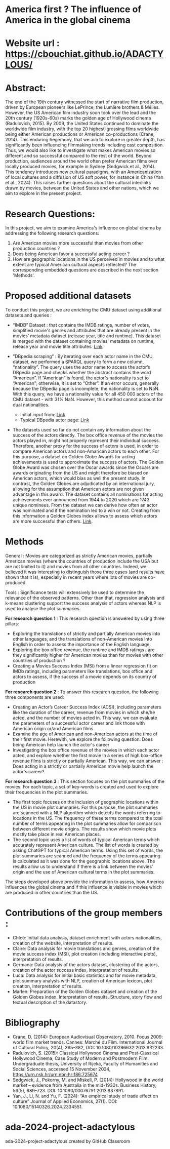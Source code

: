 # America first ? The influence of America in the global cinema

# Website url : https://cbouchiat.github.io/ADACTYLOUS/

# Abstract:
The end of the 19th century witnessed the start of narrative film production, driven by European pioneers like LePrince, the Lumière brothers & Mélies. However, the US American film industry soon took over the lead and the 20th century (1920s-60s) marks the golden age of Hollywood cinema (Radulovich, 2015). By 2009, the United States continued to dominate the worldwide film industry, with the top 20 highest-grossing films worldwide being either American productions or American co-productions (Crane, 2014). This enduring hegemony, that we aim to explore in greater depth, has significantly been influencing filmmaking trends including cast composition. Thus, we would also like to investigate what makes American movies so different and so successful compared to the rest of the world. Beyond production, audiences around the world often prefer American films over locally produced movies, for example in Sydney (Sedgwick et al., 2014). This tendency introduces new cultural paradigms, with an Americanization of local cultures and a diffusion of US soft power, for instance in China (Yan et al., 2024). This raises further questions about the cultural interlinks drawn by movies, between the United States and other nations, which we aim to explore in the present project.


# Research Questions:
In this project, we aim to examine America's influence on global cinema by addressing the following research questions:
1) Are American movies more successful than movies from other production countries ?
2) Does being American favor a successful acting career ?
3) How are geographic locations in the US perceived in movies and to what extent are typical American cultural aspects reflected? 
The corresponding embedded questions are described in the next section 'Methods'.

# Proposed additional datasets
To conduct this project, we are enriching the CMU dataset using additional datasets and queries :
- “IMDB” Dataset : that contains the IMDB ratings, number of votes, simplified movie's genres and attributes that are already present in the movies’ metadata dataset (release year, title and runtime). This dataset is merged with the dataset containing movies' metadata on runtime, release year and movie title attributes. [Link](https://developer.imdb.com/non-commercial-datasets/)

- ”DBpedia scraping” : By iterating over each actor name in the CMU dataset, we performed a SPARQL query to form a new column, “nationality”. The query uses the actor name to access the actor’s DBpedia page and checks whether the abstract contains the word “American”. If ”American” is found, the actor's nationality is set to “American”; otherwise, it is set to “Other”. If an error occurs, generally because the DBpedia page is incomplete, the nationality is set to NaN. With this query, we have a nationality value for all 450 000 actors of the CMU dataset - with 31% NaN. However, this method cannot account for dual nationalities. 
    - Initial input from: [Link](https://tinysubversions.com/notes/how-to-query-wikipedia/)
    - Typical DBpedia actor page: [Link](https://dbpedia.org/page/Frankie_Jonas)

- The datasets used so far do not contain any information about the success of the actors directly. The box office revenue of the movies the actors played in, might not properly represent their individual success. Therefore, another proxy for the success of actors is used, in order to compare American actors and non-Amarican actors to each other. For this purpose, a dataset on Golden Globe Awards for acting achievements is used to approximate the success of actors. The Golden Globe Award was chosen over the Oscar awards since the Oscars are awards originating from the US and might therefore be biased on American actors, which would bias as well the present study. In contrast, the Golden Globes are adjudicated by an international jury, allowing for the assumption that American actors are not given advantage in this award. The dataset contains all nominations for acting achievements ever announced from 1944 to 2020 which are 1743 unique nominees. From the dataset we can derive how often an actor was nominated and if the nomination led to a win or not. Creating from this information a Golden Globes index allows to assess which actors are more successful than others. [Link](https://www.kaggle.com/datasets/unanimad/golden-globe-awards).



# Methods
General :
Movies are categorized as strictly American movies, partially American movies (where the countries of production include the USA but are not limited to it) and movies from all other countries. Indeed, we believed it was interesting to distinguish those three cases (and results have shown that it is), especially in recent years where lots of movies are co-produced. 


Tools : Significance tests will extensively be used to determine the relevance of the observed patterns. Other than that, regression analysis and k-means clustering support the success analysis of actors whereas NLP is used to analyse the plot summaries.

**For research question 1** : 
This research question is answered by using three pillars:
- Exploring the translations of strictly and partially American movies into other languages, and the translations of non-American movies into English in order to assess the importance of the English language. 
- Exploring the box office revenue, the runtime and IMDB ratings : are they significantly higher for American movies than for movies with other countries of production ?
- Creating a Movies Success Index (MSI) from a linear regression fit on IMDb ratings, including parameters like translations, box office and actors to assess, if the success of a movie depends on its country of production

**For research question 2** : 
To answer this research question, the following three components are used: 
- Creating an Actor’s Career Success Index (ACSI), including parameters like the duration of the career, revenue from movies in which she/he acted, and the number of movies acted in. This way, we can evaluate the parameters of a successful actor career and link those with American origin or/and American films
- Examine the age of American and non-American actors at the time of their first movie. Herewith, we explore the following question: Does being American help launch the actor's career
- Investigating the box office revenue of the movies in which each actor acted, and explore whether the first movie in a series of high box-office revenue films is strictly or partially American. This way, we can answer : Does acting in a strictly or partially American movie help launch the actor's career? 

**For research question 3** : This section focuses on the plot summaries of the movies. For each topic, a set of key-words is  created and used to explore their frequencies in the plot summaries.
- The first topic focuses on the inclusion of geographic locations within the US in movie plot summaries. For this purpose, the plot summaries are scanned with a NLP algorithm which detects the words referring to locations in the US. The frequency of these terms compared to the total number of terms appearing in the plot summaries allow for comparison between different movie origins. The results show which movie plots mostly take place in real American places.
- The second topic uses a list of words of typical American terms which accurately represent American culture. The list of words is created by asking ChatGPT for typical American terms. Using this set of words, the plot summaries are scanned and the frequency of the terms appearing is calculated as it was done for the geographic locations above. The results allow us to understand if there is a link between the movies’ origin and the use of American cultural terms in the plot summaries. 


The steps developed above provide the information to assess, how America influences the global cinema and if this influence is visible in movies which are produced in other countries than the US. 


# Contributions of the group members :
- Chloé: Initial data analysis, dataset enrichment with actors nationalities, creation of the website, interpretation of results.
- Claire: Data analysis for movie translations and genres, creation of the movie success index (MSI), plot creation (including interactive plots), interpretation of results.
- Germana: Data analysis of the actors dataset, clustering of the actors, creation of the actor success index, interpretation of results.
- Luca: Data analysis for initial basic statistics and for movie metadata, plot summary analysis with NLP, creation of American lexicon, plot creation, interpretation of results.
- Marlen: Preparation of the Golden Globes dataset and creation of the Golden Globes index. Interpretation of results. Structure, story flow and textual description of the datastory.


# Bibliography
- Crane, D. (2014): European Audiovisual Observatory, 2010. Focus 2009: world film market trends. Cannes: Marché du Film. International Journal of Cultural Policy, 20(4), 365–382, DOI: 10.1080/10286632.2013.832233.
- Radulovich, S. (2015): Classical Hollywood Cinema and Post-Classical Hollywood Cinema; Case Study of Modern and Postmodern Film. Undergraduate thesis, University of Rijeka, Faculty of Humanities and Social Sciences, accessed 15 November 2024, https://urn.nsk.hr/urn:nbn:hr:186:725674
- Sedgwick, J., Pokorny, M. and Miskell, P. (2014): Hollywood in the world market – evidence from Australia in the mid-1930s. Business History, 56(5),  689–723. DOI: 10.1080/00076791.2013.837891.
- Yan, J., Li, N. and Yu, F. (2024): “An empirical study of trade effect on culture” Journal of Applied Economics, 27(1). DOI: 10.1080/15140326.2024.2334551.

# ada-2024-project-adactylous
ada-2024-project-adactylous created by GitHub Classroom

